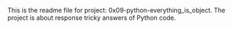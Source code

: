 This is the readme file for project: 0x09-python-everything_is_object. The project is about response tricky answers of Python code.

